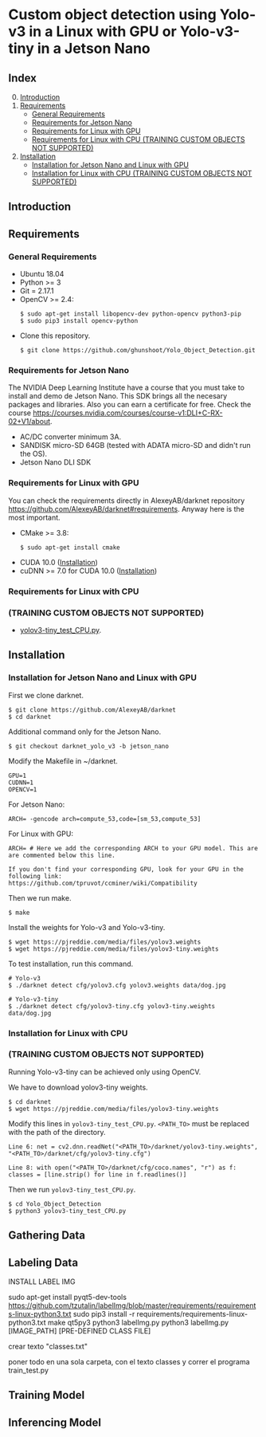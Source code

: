 # Custom object detection using Yolo-v3 in a Linux with GPU or Yolo-v3-tiny in a Jetson Nano

## Index
0. [Introduction](#Introduction)
1. [Requirements](#Requirements)
    * [General Requirements](#General-Requirements)
    * [Requirements for Jetson Nano](#Requirements-for-Jetson-Nano)
    * [Requirements for Linux with GPU](#Requirements-for-Linux-with-GPU)
    * [Requirements for Linux with CPU (TRAINING CUSTOM OBJECTS NOT SUPPORTED)](#Requirements-for-Linux-with-CPU)
2. [Installation](#Installation)
   * [Installation for Jetson Nano and Linux with GPU](#Installation-for-Jetson-Nano-and-Linux-with-GPU)
   * [Installation for Linux with CPU (TRAINING CUSTOM OBJECTS NOT SUPPORTED)](#Installation-for-Linux-with-CPU)

## Introduction

## Requirements
### General Requirements
* Ubuntu 18.04
* Python >= 3
* Git = 2.17.1
* OpenCV >= 2.4:
    ```
  $ sudo apt-get install libopencv-dev python-opencv python3-pip
  $ sudo pip3 install opencv-python
  ```
* Clone this repository.
  ```
  $ git clone https://github.com/ghunshoot/Yolo_Object_Detection.git
  ```

### Requirements for Jetson Nano
The NVIDIA Deep Learning Institute have a course that you must take to install and demo de Jetson Nano. This SDK brings all the necesary packages and libraries. Also you can earn a certificate for free. Check the course https://courses.nvidia.com/courses/course-v1:DLI+C-RX-02+V1/about. 
* AC/DC converter minimum 3A.
* SANDISK micro-SD 64GB (tested with ADATA micro-SD and didn't run the OS).
* Jetson Nano DLI SDK

### Requirements for Linux with GPU
You can check the requirements directly in AlexeyAB/darknet repository https://github.com/AlexeyAB/darknet#requirements.
Anyway here is the most important.
* CMake >= 3.8:
    ```
  $ sudo apt-get install cmake
    ```
* CUDA 10.0 ([Installation](https://github.com/ghunshoot/Yolo_Object_Detection/blob/master/Installing_CUDA10_cuDNN7.md))
* cuDNN >= 7.0 for CUDA 10.0 ([Installation](https://github.com/ghunshoot/Yolo_Object_Detection/blob/master/Installing_CUDA10_cuDNN7.md))

### Requirements for Linux with CPU 
### (TRAINING CUSTOM OBJECTS NOT SUPPORTED)
* [yolov3-tiny_test_CPU.py](https://github.com/ghunshoot/Yolo_Object_Detection/blob/master/yolov3-tiny_test_CPU.py).

## Installation
### Installation for Jetson Nano and Linux with GPU
First we clone darknet.
```
$ git clone https://github.com/AlexeyAB/darknet
$ cd darknet
```
Additional command only for the Jetson Nano.
```
$ git checkout darknet_yolo_v3 -b jetson_nano
```
Modify the Makefile in ~/darknet.
```
GPU=1
CUDNN=1
OPENCV=1
```
For Jetson Nano:
```
ARCH= -gencode arch=compute_53,code=[sm_53,compute_53]
``` 
For Linux with GPU:
```
ARCH= # Here we add the corresponding ARCH to your GPU model. This are are commented below this line.

If you don't find your corresponding GPU, look for your GPU in the following link:
https://github.com/tpruvot/ccminer/wiki/Compatibility
``` 
Then we run make.
```
$ make
```
Install the weights for Yolo-v3 and Yolo-v3-tiny.
```
$ wget https://pjreddie.com/media/files/yolov3.weights
$ wget https://pjreddie.com/media/files/yolov3-tiny.weights
```
To test installation, run this command.
```
# Yolo-v3
$ ./darknet detect cfg/yolov3.cfg yolov3.weights data/dog.jpg

# Yolo-v3-tiny
$ ./darknet detect cfg/yolov3-tiny.cfg yolov3-tiny.weights data/dog.jpg
```

### Installation for Linux with CPU 
### (TRAINING CUSTOM OBJECTS NOT SUPPORTED)
Running Yolo-v3-tiny can be achieved only using OpenCV. 

We have to download yolov3-tiny weights.
```
$ cd darknet
$ wget https://pjreddie.com/media/files/yolov3-tiny.weights
```
Modify this lines in `yolov3-tiny_test_CPU.py`. `<PATH_TO>` must be replaced with the path of the directory.
```
Line 6: net = cv2.dnn.readNet("<PATH_TO>/darknet/yolov3-tiny.weights", "<PATH_TO>/darknet/cfg/yolov3-tiny.cfg")

Line 8: with open("<PATH_TO>/darknet/cfg/coco.names", "r") as f: classes = [line.strip() for line in f.readlines()]
```
Then we run `yolov3-tiny_test_CPU.py`.
```
$ cd Yolo_Object_Detection
$ python3 yolov3-tiny_test_CPU.py
```

## Gathering Data
## Labeling Data
INSTALL LABEL IMG

sudo apt-get install pyqt5-dev-tools
https://github.com/tzutalin/labelImg/blob/master/requirements/requirements-linux-python3.txt
sudo pip3 install -r requirements/requirements-linux-python3.txt
make qt5py3
python3 labelImg.py
python3 labelImg.py [IMAGE_PATH] [PRE-DEFINED CLASS FILE]

crear texto "classes.txt"

poner todo en una sola carpeta, con el texto classes y correr el programa train_test.py

## Training Model
## Inferencing Model



